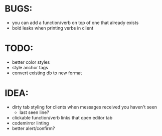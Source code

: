 BUGS:
=====

* you can add a function/verb on top of one that already exists
* bold leaks when printing verbs in client

TODO:
=====

* better color styles
* style anchor tags
* convert existing db to new format

IDEA:
=====

* dirty tab styling for clients when messages received you haven't seen
  * last seen line?
* clickable function/verb links that open editor tab
* codemirror linting
* better alert/confirm?
